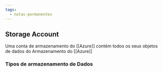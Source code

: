```yaml
---
tags:
  - notas-permanentes
---
```


## Storage Account 
Uma conta de armazenamento do [[Azure]] contém todos os seus objetos de dados do Armazenamento do [[Azure]] 
### Tipos de armazenamento de Dados